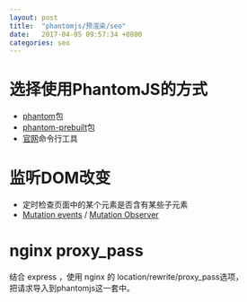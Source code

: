 ```yaml
---
layout: post
title:  "phantomjs/预渲染/seo"
date:   2017-04-05 09:57:34 +0800
categories: seo
---
```


# 选择使用PhantomJS的方式
* [phantom](https://www.npmjs.com/package/phantom)包
* [phantom-prebuilt](https://www.npmjs.com/package/phantomjs-prebuilt)包
* [官网](http://phantomjs.org/)命令行工具

# 监听DOM改变
* 定时检查页面中的某个元素是否含有某些子元素
* [Mutation events](https://developer.mozilla.org/en-US/docs/Web/Guide/Events/Mutation_events)
/
[Mutation Observer](https://developer.mozilla.org/en-US/docs/Web/API/MutationObserver)

# nginx proxy_pass
结合 express ，使用 nginx 的 location/rewrite/proxy_pass选项，  
把请求导入到phantomjs这一套中。